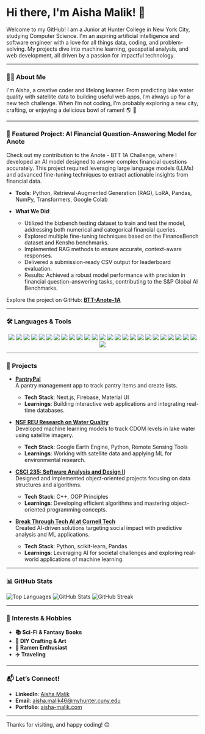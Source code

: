 # Hi there, I'm Aisha Malik! 👋

Welcome to my GitHub! I am a Junior at Hunter College in New York City, studying Computer Science. I'm an aspiring artificial intelligence and software engineer with a love for all things data, coding, and problem-solving. My projects dive into machine learning, geospatial analysis, and web development, all driven by a passion for impactful technology.

---

### 👩‍💻 About Me
I'm Aisha, a creative coder and lifelong learner. From predicting lake water quality with satellite data to building useful web apps, I’m always up for a new tech challenge. When I’m not coding, I’m probably exploring a new city, crafting, or enjoying a delicious bowl of ramen! 🌎 🍜 

---

### 🎯 Featured Project: AI Financial Question-Answering Model for Anote

Check out my contribution to the Anote - BTT 1A Challenge, where I developed an AI model designed to answer complex financial questions accurately. This project required leveraging large language models (LLMs) and advanced fine-tuning techniques to extract actionable insights from financial data.

- **Tools**: Python, Retrieval-Augmented Generation (RAG), LoRA, Pandas, NumPy, Transformers, Google Colab

- **What We Did**:
  - Utilized the bizbench testing dataset to train and test the model, addressing both numerical and categorical financial queries.
  - Explored multiple fine-tuning techniques based on the FinanceBench dataset and Kensho benchmarks.
  - Implemented RAG methods to ensure accurate, context-aware responses.
  - Delivered a submission-ready CSV output for leaderboard evaluation.
  - Results: Achieved a robust model performance with precision in financial question-answering tasks, contributing to the S&P Global AI Benchmarks.

Explore the project on GitHub: **[BTT-Anote-1A](https://github.com/aisha1021/BTT-Anote-1A)**  

---

### 🛠️ Languages & Tools

<p align="center">
  <img src="https://img.shields.io/badge/Python-3776AB?style=for-the-badge&logo=python&logoColor=white" />
  <img src="https://img.shields.io/badge/JavaScript-F7DF1E?style=for-the-badge&logo=javascript&logoColor=black" />
  <img src="https://img.shields.io/badge/C%2B%2B-00599C?style=for-the-badge&logo=c%2B%2B&logoColor=white" />
  <img src="https://img.shields.io/badge/HTML-E34F26?style=for-the-badge&logo=html5&logoColor=white" />
  <img src="https://img.shields.io/badge/CSS-1572B6?style=for-the-badge&logo=css3&logoColor=white" />
  <img src="https://img.shields.io/badge/React-61DAFB?style=for-the-badge&logo=react&logoColor=black" />
  <img src="https://img.shields.io/badge/Next.js-000000?style=for-the-badge&logo=nextdotjs&logoColor=white" />
  <img src="https://img.shields.io/badge/Firebase-FFCA28?style=for-the-badge&logo=firebase&logoColor=black" />
  <img src="https://img.shields.io/badge/Google%20Earth%20Engine-34A853?style=for-the-badge&logo=google-earth&logoColor=white" />
  <img src="https://img.shields.io/badge/TensorFlow-FF6F00?style=for-the-badge&logo=tensorflow&logoColor=white" />
  <img src="https://img.shields.io/badge/PyTorch-EE4C2C?style=for-the-badge&logo=pytorch&logoColor=white" />
  <img src="https://img.shields.io/badge/Keras-D00000?style=for-the-badge&logo=keras&logoColor=white" />
  <img src="https://img.shields.io/badge/Scikit--learn-F7931E?style=for-the-badge&logo=scikit-learn&logoColor=white" />
  <img src="https://img.shields.io/badge/NumPy-013243?style=for-the-badge&logo=numpy&logoColor=white" />
  <img src="https://img.shields.io/badge/Pandas-150458?style=for-the-badge&logo=pandas&logoColor=white" />
  <img src="https://img.shields.io/badge/Matplotlib-2C5BB4?style=for-the-badge&logo=matplotlib&logoColor=white" />
  <img src="https://img.shields.io/badge/Seaborn-3776AB?style=for-the-badge&logo=python&logoColor=white" />
  <img src="https://img.shields.io/badge/Google%20Colab-F9AB00?style=for-the-badge&logo=google-colab&logoColor=white" />
  <img src="https://img.shields.io/badge/Jupyter-F37626?style=for-the-badge&logo=jupyter&logoColor=white" />
  <img src="https://img.shields.io/badge/SQL-336791?style=for-the-badge&logo=postgresql&logoColor=white" />
  <img src="https://img.shields.io/badge/MySQL-4479A1?style=for-the-badge&logo=mysql&logoColor=white" />
  <img src="https://img.shields.io/badge/Power%20BI-F2C811?style=for-the-badge&logo=power-bi&logoColor=black" />
  <img src="https://img.shields.io/badge/Raspberry%20Pi-A22846?style=for-the-badge&logo=raspberry-pi&logoColor=white" />
  <img src="https://img.shields.io/badge/Git-F05032?style=for-the-badge&logo=git&logoColor=white" />
  <img src="https://img.shields.io/badge/GitHub-181717?style=for-the-badge&logo=github&logoColor=white" />
  <img src="https://img.shields.io/badge/Vercel-000000?style=for-the-badge&logo=vercel&logoColor=white" />
</p>

---

### 🚀 Projects

- **[PantryPal](https://github.com/aisha1021/PantryPal)**  
  A pantry management app to track pantry items and create lists.  
  - **Tech Stack**: Next.js, Firebase, Material UI  
  - **Learnings**: Building interactive web applications and integrating real-time databases.


- **[NSF REU Research on Water Quality](https://github.com/aisha1021/NSF_REU_2023_2025_Research)**  
  Developed machine learning models to track CDOM levels in lake water using satellite imagery.  
  - **Tech Stack**: Google Earth Engine, Python, Remote Sensing Tools  
  - **Learnings**: Working with satellite data and applying ML for environmental research.


- **[CSCI 235: Software Analysis and Design II](https://github.com/aisha1021/CSCI_235_Software_Analysis_and_Design_ll)**  
  Designed and implemented object-oriented projects focusing on data structures and algorithms.  
  - **Tech Stack**: C++, OOP Principles  
  - **Learnings**: Developing efficient algorithms and mastering object-oriented programming concepts.


- **[Break Through Tech AI at Cornell Tech](https://github.com/aisha1021/Break_Through_Tech_AI_Cornell_Tech)**  
  Created AI-driven solutions targeting social impact with predictive analysis and ML applications.  
  - **Tech Stack**: Python, scikit-learn, Pandas  
  - **Learnings**: Leveraging AI for societal challenges and exploring real-world applications of machine learning.

---

### 📊 GitHub Stats

<img src="https://github-readme-stats.vercel.app/api/top-langs/?username=aisha1021&layout=compact&theme=radical" alt="Top Languages" />

<img src="https://github-readme-stats.vercel.app/api?username=aisha1021&show_icons=true&theme=radical" alt="GitHub Stats" />

<img src="https://github-readme-streak-stats.herokuapp.com/?user=aisha1021&theme=radical" alt="GitHub Streak" />

---

### 🎨 Interests & Hobbies
- **📚 Sci-Fi & Fantasy Books**
- **🎨 DIY Crafting & Art**
- **🍜 Ramen Enthusiast**
- **✈️ Traveling**

---

### 📬 Let’s Connect!

- **LinkedIn**: [Aisha Malik](https://www.linkedin.com/in/aisha-malik-2b3a142aa/)
- **Email**: aisha.malik46@myhunter.cuny.edu
- **Portfolio**: [aisha-malik.com](https://aisha-malik.com)

---

Thanks for visiting, and happy coding! 😊
